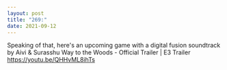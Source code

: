 ```yaml
---
layout: post
title: "269:"
date: 2021-09-12
---
```


Speaking of that, here's an upcoming game with a digital fusion soundtrack by Aivi & Surasshu
 Way to the Woods - Official Trailer | E3 Trailer
https://youtu.be/QHHvML8ihTs
